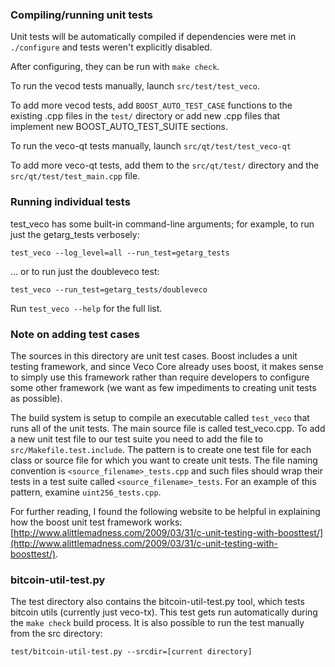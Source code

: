 ### Compiling/running unit tests

Unit tests will be automatically compiled if dependencies were met in `./configure`
and tests weren't explicitly disabled.

After configuring, they can be run with `make check`.

To run the vecod tests manually, launch `src/test/test_veco`.

To add more vecod tests, add `BOOST_AUTO_TEST_CASE` functions to the existing
.cpp files in the `test/` directory or add new .cpp files that
implement new BOOST_AUTO_TEST_SUITE sections.

To run the veco-qt tests manually, launch `src/qt/test/test_veco-qt`

To add more veco-qt tests, add them to the `src/qt/test/` directory and
the `src/qt/test/test_main.cpp` file.

### Running individual tests

test_veco has some built-in command-line arguments; for
example, to run just the getarg_tests verbosely:

    test_veco --log_level=all --run_test=getarg_tests

... or to run just the doubleveco test:

    test_veco --run_test=getarg_tests/doubleveco

Run `test_veco --help` for the full list.

### Note on adding test cases

The sources in this directory are unit test cases.  Boost includes a
unit testing framework, and since Veco Core already uses boost, it makes
sense to simply use this framework rather than require developers to
configure some other framework (we want as few impediments to creating
unit tests as possible).

The build system is setup to compile an executable called `test_veco`
that runs all of the unit tests.  The main source file is called
test_veco.cpp. To add a new unit test file to our test suite you need 
to add the file to `src/Makefile.test.include`. The pattern is to create 
one test file for each class or source file for which you want to create 
unit tests.  The file naming convention is `<source_filename>_tests.cpp` 
and such files should wrap their tests in a test suite 
called `<source_filename>_tests`. For an example of this pattern, 
examine `uint256_tests.cpp`.

For further reading, I found the following website to be helpful in
explaining how the boost unit test framework works:
[http://www.alittlemadness.com/2009/03/31/c-unit-testing-with-boosttest/](http://www.alittlemadness.com/2009/03/31/c-unit-testing-with-boosttest/).

### bitcoin-util-test.py

The test directory also contains the bitcoin-util-test.py tool, which tests bitcoin utils (currently just veco-tx). This test gets run automatically during the `make check` build process. It is also possible to run the test manually from the src directory:

```
test/bitcoin-util-test.py --srcdir=[current directory]

```